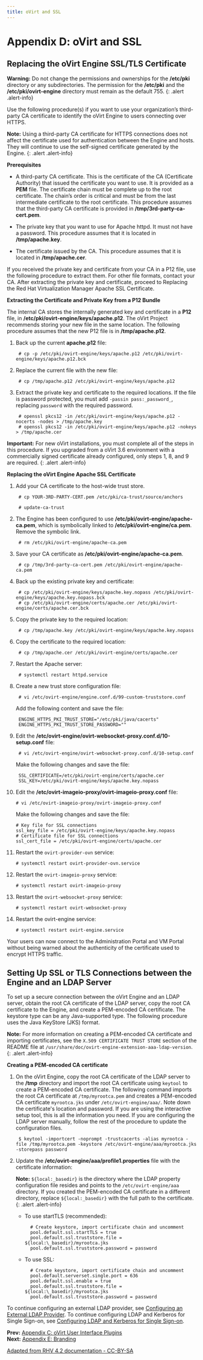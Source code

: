 ```yaml
---
title: oVirt and SSL
---
```


# Appendix D: oVirt and SSL

## Replacing the oVirt Engine SSL/TLS Certificate

**Warning:** Do not change the permissions and ownerships for the **/etc/pki** directory or any subdirectories. The permission for the **/etc/pki** and the **/etc/pki/ovirt-engine** directory must remain as the default 755.
{: .alert .alert-info}

Use the following procedure(s) if you want to use your organization’s third-party CA certificate to identify the oVirt Engine to users connecting over HTTPS.

**Note:** Using a third-party CA certificate for HTTPS connections does not affect the certificate used for authentication between the Engine and hosts. They will continue to use the self-signed certificate generated by the Engine.
{: .alert .alert-info}

**Prerequisites**

* A third-party CA certificate. This is the certificate of the CA (Certificate Authority) that issued the certificate you want to use. It is provided as a **PEM** file. The certificate chain must be complete up to the root certificate. The chain’s order is critical and must be from the last intermediate certificate to the root certificate. This procedure assumes that the third-party CA certificate is provided in **/tmp/3rd-party-ca-cert.pem**.

* The private key that you want to use for Apache httpd. It must not have a password. This procedure assumes that it is located in **/tmp/apache.key**.

* The certificate issued by the CA. This procedure assumes that it is located in **/tmp/apache.cer**.

If you received the private key and certificate from your CA in a P12 file, use the following procedure to extract them. For other file formats, contact your CA. After extracting the private key and certificate, proceed to Replacing the Red Hat Virtualization Manager Apache SSL Certificate.

**Extracting the Certificate and Private Key from a P12 Bundle**

The internal CA stores the internally generated key and certificate in a **P12** file, in **/etc/pki/ovirt-engine/keys/apache.p12**. The oVirt Project recommends storing your new file in the same location. The following procedure assumes that the new P12 file is in **/tmp/apache.p12**.

1. Back up the current **apache.p12** file:

        # cp -p /etc/pki/ovirt-engine/keys/apache.p12 /etc/pki/ovirt-engine/keys/apache.p12.bck

2. Replace the current file with the new file:

        # cp /tmp/apache.p12 /etc/pki/ovirt-engine/keys/apache.p12

3. Extract the private key and certificate to the required locations. If the file is password protected, you must add `-passin pass:_password_`, replacing `password` with the required password.

        # openssl pkcs12 -in /etc/pki/ovirt-engine/keys/apache.p12 -nocerts -nodes > /tmp/apache.key
        # openssl pkcs12 -in /etc/pki/ovirt-engine/keys/apache.p12 -nokeys > /tmp/apache.cer

  **Important:** For new oVirt installations, you must complete all of the steps in this procedure. If you upgraded from a oVirt 3.6 environment with a commercially signed certificate already configured, only steps 1, 8, and 9 are required.
  {: .alert .alert-info}

**Replacing the oVirt Engine Apache SSL Certificate**

1. Add your CA certificate to the host-wide trust store.

        # cp YOUR-3RD-PARTY-CERT.pem /etc/pki/ca-trust/source/anchors

        # update-ca-trust

2. The Engine has been configured to use **/etc/pki/ovirt-engine/apache-ca.pem**, which is symbolically linked to **/etc/pki/ovirt-engine/ca.pem**. Remove the symbolic link.

        # rm /etc/pki/ovirt-engine/apache-ca.pem

3. Save your CA certificate as **/etc/pki/ovirt-engine/apache-ca.pem**.

        # cp /tmp/3rd-party-ca-cert.pem /etc/pki/ovirt-engine/apache-ca.pem

4. Back up the existing private key and certificate:

        # cp /etc/pki/ovirt-engine/keys/apache.key.nopass /etc/pki/ovirt-engine/keys/apache.key.nopass.bck
        # cp /etc/pki/ovirt-engine/certs/apache.cer /etc/pki/ovirt-engine/certs/apache.cer.bck

5. Copy the private key to the required location:

        # cp /tmp/apache.key /etc/pki/ovirt-engine/keys/apache.key.nopass

6. Copy the certificate to the required location:

        # cp /tmp/apache.cer /etc/pki/ovirt-engine/certs/apache.cer

7. Restart the Apache server:

        # systemctl restart httpd.service

8. Create a new trust store configuration file:

        # vi /etc/ovirt-engine/engine.conf.d/99-custom-truststore.conf

   Add the following content and save the file:

        ENGINE_HTTPS_PKI_TRUST_STORE="/etc/pki/java/cacerts"
        ENGINE_HTTPS_PKI_TRUST_STORE_PASSWORD=""

9. Edit the **/etc/ovirt-engine/ovirt-websocket-proxy.conf.d/10-setup.conf** file:

        # vi /etc/ovirt-engine/ovirt-websocket-proxy.conf.d/10-setup.conf

   Make the following changes and save the file:

        SSL_CERTIFICATE=/etc/pki/ovirt-engine/certs/apache.cer
        SSL_KEY=/etc/pki/ovirt-engine/keys/apache.key.nopass

10. Edit the **/etc/ovirt-imageio-proxy/ovirt-imageio-proxy.conf** file:
        
        # vi /etc/ovirt-imageio-proxy/ovirt-imageio-proxy.conf

    Make the following changes and save the file:

        # Key file for SSL connections
        ssl_key_file = /etc/pki/ovirt-engine/keys/apache.key.nopass
        # Certificate file for SSL connections
        ssl_cert_file = /etc/pki/ovirt-engine/certs/apache.cer

11. Restart the `ovirt-provider-ovn` service:

        # systemctl restart ovirt-provider-ovn.service
        
12. Restart the `ovirt-imageio-proxy` service:

        # systemctl restart ovirt-imageio-proxy

13. Restart the `ovirt-websocket-proxy` service:

        # systemctl restart ovirt-websocket-proxy
      
14. Restart the ovirt-engine service:

        # systemctl restart ovirt-engine.service

Your users can now connect to the Administration Portal and VM Portal without being warned about the authenticity of the certificate used to encrypt HTTPS traffic.

## Setting Up SSL or TLS Connections between the Engine and an LDAP Server

To set up a secure connection between the oVirt Engine and an LDAP server, obtain the root CA certificate of the LDAP server, copy the root CA certificate to the Engine, and create a PEM-encoded CA certificate. The keystore type can be any Java-supported type. The following procedure uses the Java KeyStore (JKS) format.

**Note:** For more information on creating a PEM-encoded CA certificate and importing certificates, see the `X.509 CERTIFICATE TRUST STORE` section of the README file at `/usr/share/doc/ovirt-engine-extension-aaa-ldap-version`.
{: .alert .alert-info}

**Creating a PEM-encoded CA certificate**

1. On the oVirt Engine, copy the root CA certificate of the LDAP server to the **/tmp** directory and import the root CA certificate using `keytool` to create a PEM-encoded CA certificate. The following command imports the root CA certificate at `/tmp/myrootca.pem` and creates a PEM-encoded CA certificate `myrootca.jks` under `/etc/ovirt-engine/aaa/`. Note down the certificate's location and password. If you are using the interactive setup tool, this is all the information you need. If you are configuring the LDAP server manually, follow the rest of the procedure to update the configuration files.

        $ keytool -importcert -noprompt -trustcacerts -alias myrootca -file /tmp/myrootca.pem -keystore /etc/ovirt-engine/aaa/myrootca.jks -storepass password

2. Update the **/etc/ovirt-engine/aaa/profile1.properties** file with the certificate information:

    **Note:** `${local:_basedir}` is the directory where the LDAP property configuration file resides and points to the `/etc/ovirt-engine/aaa` directory. If you created the PEM-encoded CA certificate in a different directory, replace `${local:_basedir}` with the full path to the certificate.
    {: .alert .alert-info}


    * To use startTLS (recommended):

            # Create keystore, import certificate chain and uncomment
            pool.default.ssl.startTLS = true
            pool.default.ssl.truststore.file = ${local:\_basedir}/myrootca.jks
            pool.default.ssl.truststore.password = password
    * To use SSL:

            # Create keystore, import certificate chain and uncomment
            pool.default.serverset.single.port = 636
            pool.default.ssl.enable = true
            pool.default.ssl.truststore.file = ${local:\_basedir}/myrootca.jks
            pool.default.ssl.truststore.password = password

To continue configuring an external LDAP provider, see [Configuring an External LDAP Provider](Configuring_an_External_LDAP_Provider). To continue configuring LDAP and Kerberos for Single Sign-on, see [Configuring LDAP and Kerberos for Single Sign-on](Configuring_LDAP_and_Kerberos_for_Single_Sign-on).

**Prev:** [Appendix C: oVirt User Interface Plugins](appe-oVirt_User_Interface_Plugins)<br>
**Next:** [Appendix E: Branding](appe-Branding)

[Adapted from RHV 4.2 documentation - CC-BY-SA](https://access.redhat.com/documentation/en-us/red_hat_virtualization/4.2/html/administration_guide/appe-red_hat_enterprise_virtualization_and_ssl)
